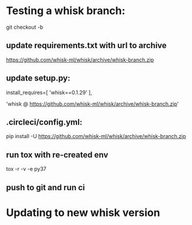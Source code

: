 # Testing a whisk branch:

git checkout -b <whisk-branch>

## update requirements.txt with url to archive

https://github.com/whisk-ml/whisk/archive/whisk-branch.zip

## update setup.py:

install_requires=[
      'whisk==0.1.29'
  ],
  
'whisk @ https://github.com/whisk-ml/whisk/archive/whisk-branch.zip'

## .circleci/config.yml:

pip install -U https://github.com/whisk-ml/whisk/archive/whisk-branch.zip

## run tox with re-created env

tox -r -v -e py37

## push to git and run ci

# Updating to new whisk version
